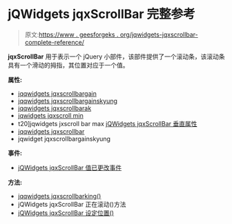 # jQWidgets jqxScrollBar 完整参考

> 原文:[https://www . geesforgeks . org/jqwidgets-jqxscrollbar-complete-reference/](https://www.geeksforgeeks.org/jqwidgets-jqxscrollbar-complete-reference/)

**jqxScrollBar** 用于表示一个 jQuery 小部件，该部件提供了一个滚动条，该滚动条具有一个滑动的拇指，其位置对应于一个值。

**属性:**

*   [jqqwidgets jqxscrollbargain](https://www.geeksforgeeks.org/jqwidgets-jqxscrollbar-disabled-property/)
*   [jqqwidgets jqxscrollbargainskyung](https://www.geeksforgeeks.org/jqwidgets-jqxscrollbar-height-property/)
*   [jqqwidgets jqxscrollbarak](https://www.geeksforgeeks.org/jqwidgets-jqxscrollbar-largestep-property/)
*   [jqwidgets jqxscroll min](https://www.geeksforgeeks.org/jqwidgets-jqxscrollbar-min-property/)
*   t20]jqwidgets jxscroll bar max
[jQWidgets jqxScrollBar 垂直属性](https://www.geeksforgeeks.org/jqwidgets-jqxscrollbar-vertical-property/)
*   [jqqwidgets jqxscrollbar](https://www.geeksforgeeks.org/jqwidgets-jqxscrollbar-value-property/)
*   jqwidget jqxscrollbargainskyung

**事件:**

*   [jQWidgets jqxScrollBar 值已更改事件](https://www.geeksforgeeks.org/jqwidgets-jqxscrollbar-valuechanged-event/)

**方法:**

*   [jqqwidgets jqxscrollbarking()](https://www.geeksforgeeks.org/jqwidgets-jqxscrollbar-destroy-method/)
*   jQWidgets jqxScrollBar 正在滚动()方法
*   [jQWidgets jqxScrollBar 设定位置()](https://www.geeksforgeeks.org/jqwidgets-jqxscrollbar-setposition-method/)